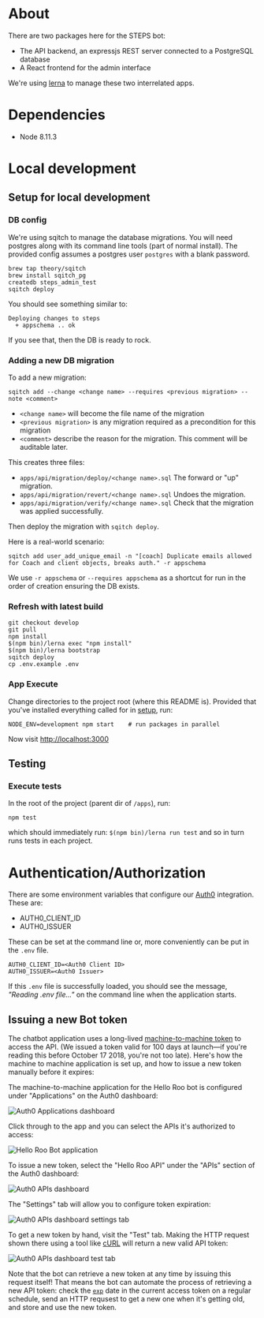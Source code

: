 # About

There are two packages here for the STEPS bot:

* The API backend, an expressjs REST server connected to a PostgreSQL database
* A React frontend for the admin interface

We're using [lerna](https://lernajs.io/) to manage these two interrelated apps.

# Dependencies

* Node 8.11.3

# Local development

## Setup for local development

### DB config

We're using sqitch to manage the database migrations.
You will need postgres along with its command line tools (part of normal install).
The provided config assumes a postgres user `postgres` with a blank password.

```
brew tap theory/sqitch
brew install sqitch_pg
createdb steps_admin_test
sqitch deploy
```

You should see something similar to:

```
Deploying changes to steps
  + appschema .. ok
```

If you see that, then the DB is ready to rock.

### Adding a new DB migration

To add a new migration:

```
sqitch add --change <change name> --requires <previous migration> --note <comment>
```

- `<change name>` will become the file name of the migration
- `<previous migration>` is any migration required as a precondition for this migration
- `<comment>` describe the reason for the migration. This comment will be auditable later.

This creates three files:

- `apps/api/migration/deploy/<change name>.sql` The forward or "up" migration.
- `apps/api/migration/revert/<change name>.sql` Undoes the migration.
- `apps/api/migration/verify/<change name>.sql` Check that the migration was applied successfully.

Then deploy the migration with `sqitch deploy`.

Here is a real-world scenario:

```
sqitch add user_add_unique_email -n "[coach] Duplicate emails allowed for Coach and client objects, breaks auth." -r appschema
```

We use `-r appschema` or `--requires appschema` as a shortcut for run in the order of creation ensuring the DB exists.

### Refresh with latest build

```
git checkout develop
git pull
npm install
$(npm bin)/lerna exec "npm install"
$(npm bin)/lerna bootstrap
sqitch deploy
cp .env.example .env
```

### App Execute
Change directories to the project root (where this README is).
Provided that you've installed everything called for in [setup](#setup), run:

```
NODE_ENV=development npm start    # run packages in parallel
```

Now visit <http://localhost:3000>

## Testing

### Execute tests

In the root of the project (parent dir of `/apps`), run:

```
npm test
```

which should immediately run:
`$(npm bin)/lerna run test` and so in turn runs tests in each project.

# Authentication/Authorization

There are some environment variables that configure our [Auth0](https://auth0.com/)
integration. These are:

* AUTH0_CLIENT_ID
* AUTH0_ISSUER

These can be set at the command line or, more conveniently can be put in the
`.env` file.

```
AUTH0_CLIENT_ID=<Auth0 Client ID>
AUTH0_ISSUER=<Auth0 Issuer>
```

If this `.env` file is successfully loaded, you should see the message,
_"Reading .env file..."_ on the command line when the application starts.

## Issuing a new Bot token

The chatbot application uses a long-lived [machine-to-machine token](https://auth0.com/blog/using-m2m-authorization/)
to access the API. (We issued a token valid for 100 days at launch—if you're reading this before October 17 2018, you're not too late). Here's how the machine to machine application is set up, and how to issue a new token manually before it expires:

The machine-to-machine application for the Hello Roo bot is configured under "Applications" on the Auth0 dashboard:

![Auth0 Applications dashboard](docs/applications-dashboard.png?raw=true "Auth0 Applications dashboard")

Click through to the app and you can select the APIs it's authorized to access:

![Hello Roo Bot application](docs/bot-application.png?raw=true "Hello Roo Bot application")

To issue a new token, select the "Hello Roo API" under the "APIs" section of the Auth0 dashboard:

![Auth0 APIs dashboard](docs/api-dashboard.png?raw=true "API dashboard")

The "Settings" tab will allow you to configure token expiration:

![Auth0 APIs dashboard settings tab](docs/settings-tab.png?raw=true "Auth0 APIs dashboard settings tab")

To get a new token by hand, visit the "Test" tab. Making the HTTP request shown there using a tool like [cURL](https://curl.haxx.se/) will return a new valid API token:

![Auth0 APIs dashboard test tab](docs/test-tab.png?raw=true "Auth0 APIs dashboard test tab")

Note that the bot can retrieve a new token at any time by issuing this request itself! That means the bot can automate the process of retrieving a new API token: check the [`exp`](https://auth0.com/docs/tokens/access-token) date in the current access token on a regular schedule, send an HTTP requsest to get a new one when it's getting old, and store and use the new token.

